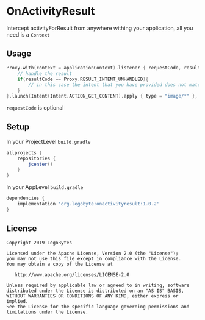 # OnActivityResult
Intercept activityForResult from anywhere withing your application, all you need is a `Context`

## Usage
````kotlin
Proxy.with(context = applicationContext).listener { requestCode, resultCode, data ->
    // handle the result
    if(resultCode == Proxy.RESULT_INTENT_UNHANDLED){
        // in this case the intent that you have provided does not match to an activity in this device.
    }
}.launch(Intent(Intent.ACTION_GET_CONTENT).apply { type = "image/*" }, requestCode = MY_REQUEST_CODE)
````
`requestCode` is optional

## Setup
In your ProjectLevel `build.gradle`
````gradle
allprojects {
    repositories {
        jcenter()
    }
}
````
In your AppLevel `build.gradle`
````gradle
dependencies {
    implementation 'org.legobyte:onactivityresult:1.0.2'
}
````

## License

    Copyright 2019 LegoBytes

    Licensed under the Apache License, Version 2.0 (the "License");
    you may not use this file except in compliance with the License.
    You may obtain a copy of the License at

       http://www.apache.org/licenses/LICENSE-2.0

    Unless required by applicable law or agreed to in writing, software
    distributed under the License is distributed on an "AS IS" BASIS,
    WITHOUT WARRANTIES OR CONDITIONS OF ANY KIND, either express or implied.
    See the License for the specific language governing permissions and
    limitations under the License.
